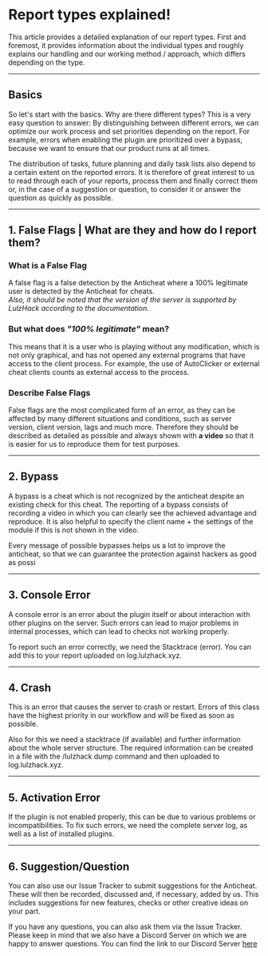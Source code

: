 # Report types explained!

This article provides a detailed explanation of our report types. First and foremost, it provides information about the individual types and roughly explains our handling and our working method / approach, which differs depending on the type.

___

## Basics

So let's start with the basics. Why are there different types? This is a very easy question to answer: By distinguishing between different errors, we can optimize our work process and set priorities depending on the report. For example, errors when enabling the plugin are prioritized over a bypass, because we want to ensure that our product runs at all times.

The distribution of tasks, future planning and daily task lists also depend to a certain extent on the reported errors. It is therefore of great interest to us to read through each of your reports, process them and finally correct them or, in the case of a suggestion or question, to consider it or answer the question as quickly as possible.

___

## 1. False Flags | What are they and how do I report them?

### What is a False Flag
A false flag is a false detection by the Anticheat where a 100% legitimate user is detected by the Anticheat for cheats.<br>
<em>Also, it should be noted that the version of the server is supported by LulzHack according to the documentation. </em>

### But what does <em>"100% legitimate"</em> mean?
This means that it is a user who is playing without any modification, which is not only graphical, and has not opened any external programs that have access to the client process. For example, the use of AutoClicker or external cheat clients counts as external access to the process.

### Describe False Flags
False flags are the most complicated form of an error, as they can be affected by many different situations and conditions, such as server version, client version, lags and much more.
Therefore they should be described as detailed as possible and always shown with <strong>a video</strong> so that it is easier for us to reproduce them for test purposes.
___

## 2. Bypass

A bypass is a cheat which is not recognized by the anticheat despite an existing check for this cheat. The reporting of a bypass consists of recording a video in which you can clearly see the achieved advantage and reproduce. It is also helpful to specify the client name + the settings of the module if this is not shown in the video. 

Every message of possible bypasses helps us a lot to improve the anticheat, so that we can guarantee the protection against hackers as good as possi
___

## 3. Console Error

A console error is an error about the plugin itself or about interaction with other plugins on the server. Such errors can lead to major problems in internal processes, which can lead to checks not working properly. 

To report such an error correctly, we need the Stacktrace (error). You can add this to your report uploaded on log.lulzhack.xyz.
___

## 4. Crash

This is an error that causes the server to crash or restart. Errors of this class have the highest priority in our workflow and will be fixed as soon as possible.

Also for this we need a stacktrace (if available) and further information about the whole server structure. The required information can be created in a file with the /lulzhack dump command and then uploaded to log.lulzhack.xyz.
___

## 5. Activation Error

If the plugin is not enabled properly, this can be due to various problems or incompatibilities. To fix such errors, we need the complete server log, as well as a list of installed plugins.
___

## 6. Suggestion/Question

You can also use our Issue Tracker to submit suggestions for the Anticheat. These will then be recorded, discussed and, if necessary, added by us. This includes suggestions for new features, checks or other creative ideas on your part.

If you have any questions, you can also ask them via the Issue Tracker. Please keep in mind that we also have a Discord Server on which we are happy to answer questions. You can find the link to our Discord Server [here](discord.lulzhack.xyz)





